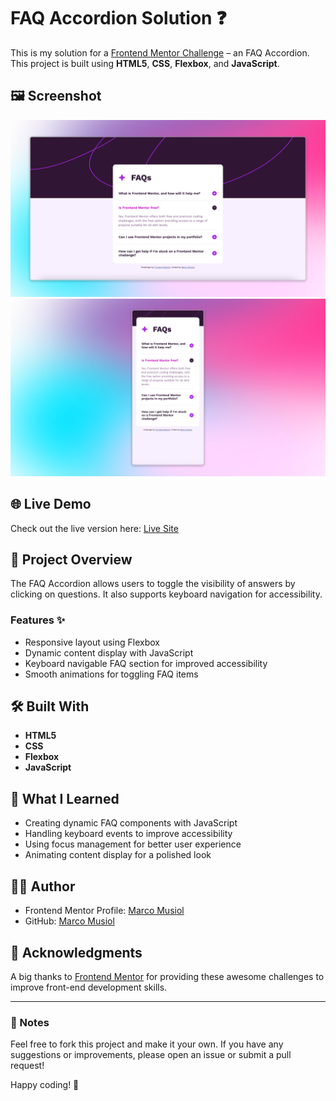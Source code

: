 # FAQ Accordion Solution ❓

This is my solution for a [Frontend Mentor Challenge](https://www.frontendmentor.io) – an FAQ Accordion. This project is built using **HTML5**, **CSS**, **Flexbox**, and **JavaScript**.

## 🖼️ Screenshot

![Screenshot](./Screenshot.png)
![Screenshot Mobile](./Screenshot-Mobile.png)

## 🌐 Live Demo

Check out the live version here: [Live Site](https://musiolmarco.github.io/faq-accordion-solution/)

## 📂 Project Overview

The FAQ Accordion allows users to toggle the visibility of answers by clicking on questions. It also supports keyboard navigation for accessibility.

### Features ✨

- Responsive layout using Flexbox
- Dynamic content display with JavaScript
- Keyboard navigable FAQ section for improved accessibility
- Smooth animations for toggling FAQ items

## 🛠️ Built With

- **HTML5**
- **CSS**
- **Flexbox**
- **JavaScript**

## 📖 What I Learned

- Creating dynamic FAQ components with JavaScript
- Handling keyboard events to improve accessibility
- Using focus management for better user experience
- Animating content display for a polished look

## 🧑‍💻 Author

- Frontend Mentor Profile: [Marco Musiol](https://www.frontendmentor.io/profile/musiolmarco)
- GitHub: [Marco Musiol](https://github.com/musiolmarco)

## 🙌 Acknowledgments

A big thanks to [Frontend Mentor](https://www.frontendmentor.io) for providing these awesome challenges to improve front-end development skills.

---

### 📝 Notes

Feel free to fork this project and make it your own. If you have any suggestions or improvements, please open an issue or submit a pull request!

Happy coding! 🎉
